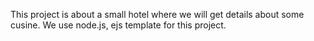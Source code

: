 This project is about a small hotel where we will get details about some cusine. We use node.js, ejs template for this project.